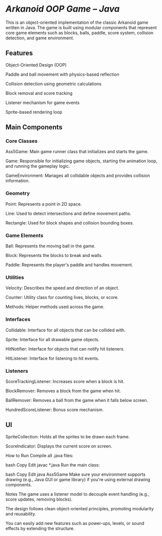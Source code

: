 # *Arkanoid OOP Game – Java*

This is an object-oriented implementation of the classic Arkanoid game written in Java.
The game is built using modular components that represent core game elements such as blocks, balls, paddle, score system, collision detection, and game environment.

## Features
Object-Oriented Design (OOP)

Paddle and ball movement with physics-based reflection

Collision detection using geometric calculations

Block removal and score tracking

Listener mechanism for game events

Sprite-based rendering loop

## Main Components
### Core Classes
Ass5Game: Main game runner class that initializes and starts the game.

Game: Responsible for initializing game objects, starting the animation loop, and running the gameplay logic.

GameEnvironment: Manages all collidable objects and provides collision information.

### Geometry
Point: Represents a point in 2D space.

Line: Used to detect intersections and define movement paths.

Rectangle: Used for block shapes and collision bounding boxes.

### Game Elements
Ball: Represents the moving ball in the game.

Block: Represents the blocks to break and walls.

Paddle: Represents the player's paddle and handles movement.

### Utilities
Velocity: Describes the speed and direction of an object.

Counter: Utility class for counting lives, blocks, or score.

Methods: Helper methods used across the game.

### Interfaces
Collidable: Interface for all objects that can be collided with.

Sprite: Interface for all drawable game objects.

HitNotifier: Interface for objects that can notify hit listeners.

HitListener: Interface for listening to hit events.

### Listeners
ScoreTrackingListener: Increases score when a block is hit.

BlockRemover: Removes a block from the game when hit.

BallRemover: Removes a ball from the game when it falls below screen.

HundredScoreListener: Bonus score mechanism.

## UI
SpriteCollection: Holds all the sprites to be drawn each frame.

ScoreIndicator: Displays the current score on screen.

How to Run
Compile all .java files:

bash
Copy
Edit
javac *.java
Run the main class:

bash
Copy
Edit
java Ass5Game
Make sure your environment supports drawing (e.g., Java GUI or game library) if you're using external drawing components.

Notes
The game uses a listener model to decouple event handling (e.g., score updates, removing blocks).

The design follows clean object-oriented principles, promoting modularity and reusability.

You can easily add new features such as power-ups, levels, or sound effects by extending the structure.
 

